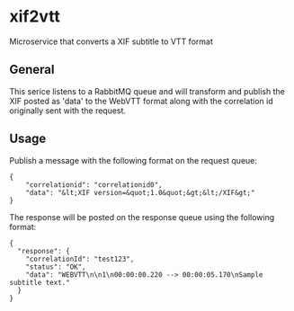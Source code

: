 # xif2vtt
Microservice that converts a XIF subtitle to VTT format

## General
This serice listens to a RabbitMQ queue and will transform and publish the XIF posted as 'data' to the WebVTT format along with the correlation id originally sent with the request.

## Usage
Publish a message with the following format on the request queue:
```
{
	"correlationid": "correlationid0",
	"data": "&lt;XIF version=&quot;1.0&quot;&gt;&lt;/XIF&gt;"
}
```

The response will be posted on the response queue using the following format:
```
{
  "response": {
    "correlationId": "test123",
    "status": "OK",
    "data": "WEBVTT\n\n1\n00:00:00.220 --> 00:00:05.170\nSample subtitle text."
  }
}
```

